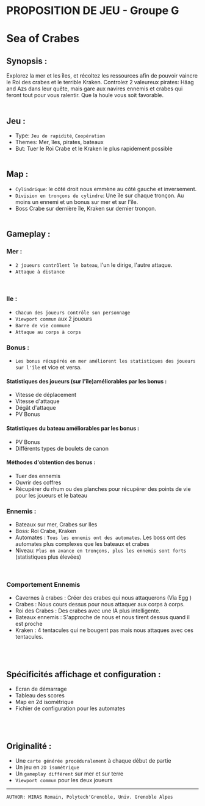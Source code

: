 # PROPOSITION DE JEU - Groupe G

# __Sea of Crabes__

## Synopsis :
Explorez la mer et les îles, et récoltez les ressources afin de pouvoir vaincre le Roi des crabes et le terrible Kraken.
Controlez 2 valeureux pirates: Häag and Azs dans leur quête, mais gare aux navires ennemis et crabes qui feront tout pour vous ralentir. Que la houle vous soit favorable.
<br>
<br>


## Jeu : 
- Type: `Jeu de rapidité`, `Coopération`
- Themes: Mer, îles, pirates, bateaux
- But: Tuer le Roi Crabe et le Kraken le plus rapidement possible
  <br>
  <br>

## Map :
- `Cylindrique`: le côté droit nous emmène au côté gauche et inversement.
- `Division en tronçons de cylindre`: Une île sur chaque tronçon. Au moins un ennemi et un bonus sur mer et sur l'île.
- Boss Crabe sur dernière île, Kraken sur dernier tronçon.
  <br>
  <br>

## Gameplay :

### Mer :
- `2 joueurs contrôlent le bateau`, l'un le dirige, l'autre attaque.
- `Attaque à distance`
<br>
  

### Ile :
- `Chacun des joueurs contrôle son personnage`
- `Viewport commun` aux 2 joueurs
- `Barre de vie commune`
- `Attaque au corps à corps`
  <br>

### Bonus :
- `Les bonus récupérés en mer améliorent les statistiques des joueurs sur l'île` et vice et versa.

#### Statistiques des joueurs (sur l'île)améliorables par les bonus :
- Vitesse de déplacement
- Vitesse d'attaque
- Dégât d'attaque
- PV Bonus

#### Statistiques du bateau améliorables par les bonus :
- PV Bonus
- Différents types de boulets de canon

#### Méthodes d'obtention des bonus :
- Tuer des ennemis
- Ouvrir des coffres
- Récupérer du rhum ou des planches pour récupérer des points de vie pour les joueurs et le bateau
  <br>

### Ennemis :
- Bateaux sur mer, Crabes sur Iles
- Boss: Roi Crabe, Kraken
- Automates : `Tous les ennemis ont des automates`. Les boss ont des automates plus complexes que les bateaux et crabes
- Niveau: `Plus on avance en tronçons, plus les ennemis sont forts` (statistiques plus élevées)
<br>

### Comportement Ennemis

- Cavernes à crabes : Créer des crabes qui nous attaquerons (Via Egg )
- Crabes : Nous cours dessus pour nous attaquer aux corps à corps.
- Roi des Crabes : Des crabes avec une IA plus intelligente. 
- Bateaux ennemis : S'approche de nous et nous tirent dessus quand il est proche
- Kraken : 4 tentacules qui ne bougent pas mais nous attaques avec ces tentacules.
<br>
<br>

## Spécificités affichage et configuration :
- Ecran de démarrage
- Tableau des scores
- Map en 2d isométrique
- Fichier de configuration pour les automates
<br>
<br>


## Originalité :      
- Une `carte générée procéduralement` à chaque début de partie
- Un jeu en `2D isométrique`
- Un `gameplay différent` sur mer et sur terre
- `Viewport commun` pour les deux joueurs


---
    AUTHOR: MIRAS Romain, Polytech'Grenoble, Univ. Grenoble Alpes 



